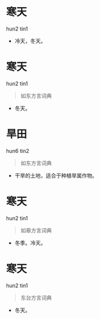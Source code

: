 # 寒天
hun2 tin1
- 冷天，冬天。

# 寒天
hun2 tin1
> 如东方言词典
- 冬天。

# 旱田
hun6 tin2
> 如东方言词典
- 干旱的土地，适合于种植旱属作物。

# 寒天
hun2 tin1
> 如皋方言词典
- 冬季。冷天。

# 寒天
hun2 tin1
> 东台方言词典
- 冬天。
